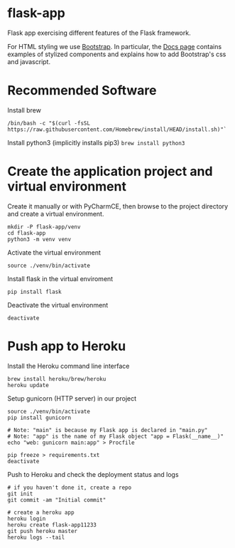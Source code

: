 # flask-app

Flask app exercising different features of the Flask framework.

For HTML styling we use [Bootstrap](https://getbootstrap.com/). In particular, the 
[Docs page](https://getbootstrap.com/docs/5.0/getting-started/introduction/) contains 
examples of stylized components and explains how to add Bootstrap's css and 
javascript.

# Recommended Software

Install brew

```
/bin/bash -c "$(curl -fsSL https://raw.githubusercontent.com/Homebrew/install/HEAD/install.sh)"`
```

Install python3 (implicitly installs pip3)
`brew install python3`

# Create the application project and virtual environment

Create it manually or with PyCharmCE, then browse to the project directory and create a virtual environment.

```
mkdir -P flask-app/venv
cd flask-app
python3 -m venv venv
```

Activate the virtual environment

`source ./venv/bin/activate`

Install flask in the virtual enviroment

`pip install flask`

Deactivate the virtual environment

`deactivate`

# Push app to Heroku

Install the Heroku command line interface

```
brew install heroku/brew/heroku
heroku update
```

Setup gunicorn (HTTP server) in our project

```
source ./venv/bin/activate
pip install gunicorn

# Note: "main" is because my Flask app is declared in "main.py"
# Note: "app" is the name of my Flask object "app = Flask(__name__)"
echo "web: gunicorn main:app" > Procfile

pip freeze > requirements.txt
deactivate
```

Push to Heroku and check the deployment status and logs

```
# if you haven't done it, create a repo
git init
git commit -am "Initial commit"

# create a heroku app
heroku login
heroku create flask-app11233
git push heroku master
heroku logs --tail
```
